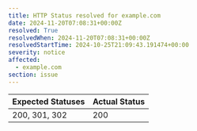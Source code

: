 ```yaml
---
title: HTTP Status resolved for example.com
date: 2024-11-20T07:08:31+00:00Z
resolved: True
resolvedWhen: 2024-11-20T07:08:31+00:00Z
resolvedStartTime: 2024-10-25T21:09:43.191474+00:00
severity: notice
affected:
  - example.com
section: issue
---
```


| Expected Statuses | Actual Status  |
|-------------------|----------------|
| 200, 301, 302 | 200 |
